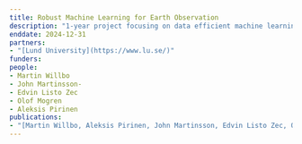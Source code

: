 ```yaml
---
title: Robust Machine Learning for Earth Observation
description: "1-year project focusing on data efficient machine learning for earth observation."
enddate: 2024-12-31
partners:
- "[Lund University](https://www.lu.se/)"
funders:
people:
- Martin Willbo
- John Martinsson-
- Edvin Listo Zec
- Olof Mogren
- Aleksis Pirinen
publications:
- "[Martin Willbo, Aleksis Pirinen, John Martinsson, Edvin Listo Zec, Olof Mogren, Mikael Nilsson, Impacts of Color and Texture Distortions on Earth Observation Data in Deep Learning, 2nd ML4RS Workshop at ICLR 2024](https://arxiv.org/abs/2403.04385)"
---
```


